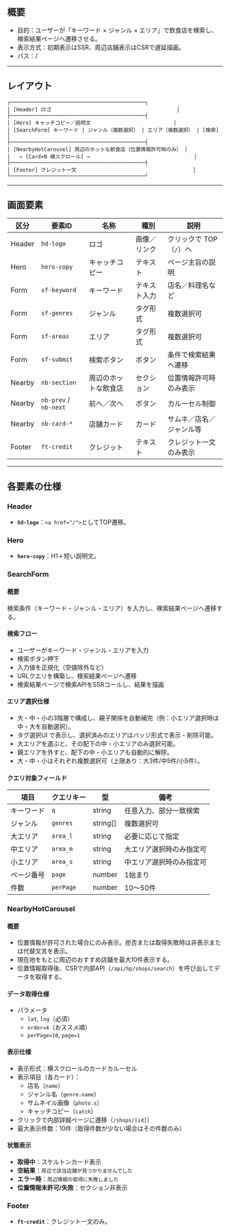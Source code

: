 ## 概要

- 目的：ユーザーが「キーワード × ジャンル × エリア」で飲食店を検索し、検索結果ページへ遷移させる。
- 表示方式：初期表示はSSR、周辺店舗表示はCSRで遅延描画。
- パス：/

---

## レイアウト

```
┌────────────────────────────────────────────┐
│ [Header] ロゴ                                         │
├────────────────────────────────────────────┤
│ [Hero] キャッチコピー／説明文                           │
│ [SearchForm] キーワード | ジャンル（複数選択） | エリア（複数選択） | [検索] │
├────────────────────────────────────────────┤
│ [NearbyHotCarousel] 周辺のホットな飲食店（位置情報許可時のみ） │
│   ← [Card×N 横スクロール] →                                  │
├────────────────────────────────────────────┤
│ [Footer] クレジット一文                                      │
└────────────────────────────────────────────┘
```

---

## 画面要素

| 区分   | 要素ID                | 名称                 | 種別         | 説明                     |
| ------ | --------------------- | -------------------- | ------------ | ------------------------ |
| Header | `hd-logo`             | ロゴ                 | 画像／リンク | クリックで TOP（`/`）へ  |
| Hero   | `hero-copy`           | キャッチコピー       | テキスト     | ページ主旨の説明         |
| Form   | `sf-keyword`          | キーワード           | テキスト入力 | 店名／料理名など         |
| Form   | `sf-genres`           | ジャンル             | タグ形式     | 複数選択可               |
| Form   | `sf-areas`            | エリア               | タグ形式     | 複数選択可               |
| Form   | `sf-submit`           | 検索ボタン           | ボタン       | 条件で検索結果へ遷移     |
| Nearby | `nb-section`          | 周辺のホットな飲食店 | セクション   | 位置情報許可時のみ表示   |
| Nearby | `nb-prev` / `nb-next` | 前へ／次へ           | ボタン       | カルーセル制御           |
| Nearby | `nb-card-*`           | 店舗カード           | カード       | サムネ／店名／ジャンル等 |
| Footer | `ft-credit`           | クレジット           | テキスト     | クレジット一文のみ表示   |

---

## 各要素の仕様

### Header

- **`hd-logo`**：`<a href="/">`としてTOP遷移。

### Hero

- **`hero-copy`**：H1＋短い説明文。

### SearchForm

#### 概要

検索条件（キーワード・ジャンル・エリア）を入力し、検索結果ページへ遷移する。

#### 検索フロー

- ユーザーがキーワード・ジャンル・エリアを入力
- 検索ボタン押下
- 入力値を正規化（空値除外など）
- URLクエリを構築し、検索結果ページへ遷移
- 検索結果ページで検索APIをSSRコールし、結果を描画

#### エリア選択仕様

- 大・中・小の3階層で構成し、親子関係を自動補完（例：小エリア選択時は中・大を自動選択）。
- タグ選択UI で表示し、選択済みのエリアはバッジ形式で表示・削除可能。
- 大エリアを選ぶと、その配下の中・小エリアのみ選択可能。
- 親エリアを外すと、配下の中・小エリアも自動的に解除。
- 大・中・小はそれぞれ複数選択可（上限あり：大3件/中5件/小5件）。

#### クエリ対象フィールド

| 項目       | クエリキー | 型       | 備考                     |
| ---------- | ---------- | -------- | ------------------------ |
| キーワード | `q`        | string   | 任意入力、部分一致検索   |
| ジャンル   | `genres`   | string[] | 複数選択可               |
| 大エリア   | `area_l`   | string   | 必要に応じて指定         |
| 中エリア   | `area_m`   | string   | 大エリア選択時のみ指定可 |
| 小エリア   | `area_s`   | string   | 中エリア選択時のみ指定可 |
| ページ番号 | `page`     | number   | 1始まり                  |
| 件数       | `perPage`  | number   | 10〜50件                 |

### NearbyHotCarousel

#### 概要

- 位置情報が許可された場合にのみ表示。拒否または取得失敗時は非表示または代替文言を表示。
- 現在地をもとに周辺のおすすめ店舗を最大10件表示する。
- 位置情報取得後、CSRで内部API（`/api/hp/shops/search`）を呼び出してデータを取得する。

#### データ取得仕様

- パラメータ
  - `lat`, `lng`（必須）
  - `order=4`（おススメ順）
  - `perPage=10`, `page=1`

#### 表示仕様

- 表示形式：横スクロールのカードカルーセル
- 表示項目（各カード）：
  - 店名（`name`）
  - ジャンル名（`genre.name`）
  - サムネイル画像（`photo.s`）
  - キャッチコピー（`catch`）
- クリックで内部詳細ページに遷移（`/shops/[id]`）
- 最大表示件数：10件（取得件数が少ない場合はその件数のみ）

#### 状態表示

- **取得中**：スケルトンカード表示
- **空結果**：`周辺で該当店舗が見つかりませんでした`
- **エラー時**：`周辺情報の取得に失敗しました`
- **位置情報未許可/失敗**：セクション非表示

### Footer

- **`ft-credit`**：クレジット一文のみ。
